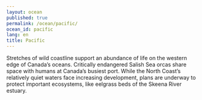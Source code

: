 ```yaml
---
layout: ocean
published: true
permalink: /ocean/pacific/
ocean_id: pacific
lang: en
title: Pacific
---
```


Stretches of wild coastline support an abundance of life on the western edge of Canada’s oceans. Critically endangered Salish Sea orcas share space with humans at Canada’s busiest port. While the North Coast’s relatively quiet waters face increasing development, plans are underway to protect important ecosystems, like eelgrass beds of the Skeena River estuary.
